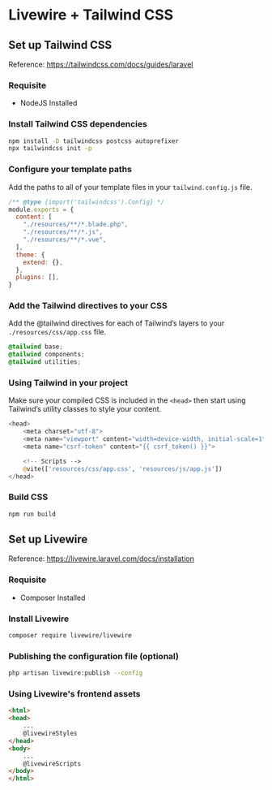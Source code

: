 # Livewire + Tailwind CSS

## Set up Tailwind CSS
Reference: https://tailwindcss.com/docs/guides/laravel

### Requisite
- NodeJS Installed

### Install Tailwind CSS dependencies
```sh
npm install -D tailwindcss postcss autoprefixer
npx tailwindcss init -p
```

### Configure your template paths
Add the paths to all of your template files in your `tailwind.config.js` file.

```js
/** @type {import('tailwindcss').Config} */
module.exports = {
  content: [
    "./resources/**/*.blade.php",
    "./resources/**/*.js",
    "./resources/**/*.vue",
  ],
  theme: {
    extend: {},
  },
  plugins: [],
}
```

### Add the Tailwind directives to your CSS
Add the @tailwind directives for each of Tailwind’s layers to your `./resources/css/app.css` file.
```css
@tailwind base;
@tailwind components;
@tailwind utilities;
```

### Using Tailwind in your project
Make sure your compiled CSS is included in the `<head>` then start using Tailwind’s utility classes to style your content.
```php
<head>
    <meta charset="utf-8">
    <meta name="viewport" content="width=device-width, initial-scale=1">
    <meta name="csrf-token" content="{{ csrf_token() }}">

    <!-- Scripts -->
    @vite(['resources/css/app.css', 'resources/js/app.js'])
</head>
```

### Build CSS
```sh
npm run build
```

## Set up Livewire
Reference: https://livewire.laravel.com/docs/installation

### Requisite
- Composer Installed

### Install Livewire
```sh
composer require livewire/livewire
```

### Publishing the configuration file (optional)
```sh
php artisan livewire:publish --config
```

### Using Livewire's frontend assets
```html
<html>
<head>
    ...
    @livewireStyles
</head>
<body>
    ...
    @livewireScripts
</body>
</html>
```